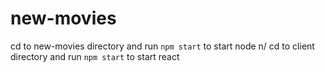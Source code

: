 # new-movies

cd to new-movies directory and run `npm start` to start node n/
cd to client directory and run `npm start` to start react
